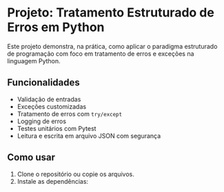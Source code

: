 # Projeto: Tratamento Estruturado de Erros em Python

Este projeto demonstra, na prática, como aplicar o paradigma estruturado de programação com foco em tratamento de erros e exceções na linguagem Python.

## Funcionalidades

- Validação de entradas
- Exceções customizadas
- Tratamento de erros com `try/except`
- Logging de erros
- Testes unitários com Pytest
- Leitura e escrita em arquivo JSON com segurança

## Como usar

1. Clone o repositório ou copie os arquivos.
2. Instale as dependências:
